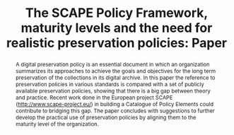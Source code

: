 ---
abstract: "A digital preservation policy is an essential document in which an organization
  summarizes its approaches to achieve the goals and objectives for the long term
  preservation of the collections in its digital archive. In this paper the reference
  to preservation policies in various standards is compared with a set of publicly
  available preservation policies, showing that there is a big gap between theory
  and practice. Recent work done in the European project SCAPE (http://www.scape-project.eu/)
  in building a Catalogue of Policy Elements could contribute to bridging this gap.
  The paper concludes with suggestions to further develop the practical use of preservation
  policies by aligning them to the maturity level of the organization. \n "
creators:
- Barbara Sierman
date: null
document_url: https://services.phaidra.univie.ac.at/api/object/o:378126/download
grand_parent: iPRES
institutions: []
keywords:
- preservation policies
- oais
- tdr
- trac
- scape policy framework
landing_page_url: https://phaidra.univie.ac.at/o:378126
language: eng
layout: publication
license: CC BY-NC-SA 3.0 AT
notes_url: null
parent: iPRES 2014
publication_type: paper
size: 164448
slides_url: null
source_name: iPRES
stream_url: null
title: 'The SCAPE Policy Framework, maturity levels and the need for realistic preservation
  policies: Paper '
year: 2014
---